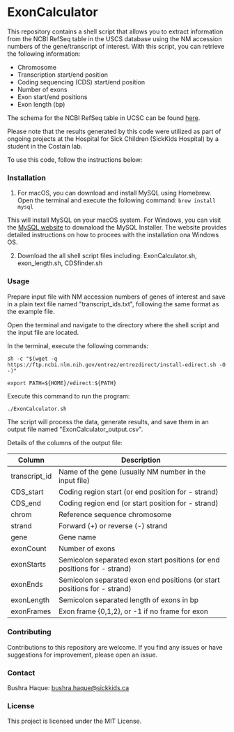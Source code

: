 # ExonCalculator

This repository contains a shell script that allows you to extract information from the NCBI RefSeq table in the USCS database using the NM accession numbers of the gene/transcript of interest. With this script, you can retrieve the following information: 

* Chromosome
* Transcription start/end position
* Coding sequencing (CDS) start/end position
* Number of exons
* Exon start/end positions
* Exon length (bp)

The schema for the NCBI RefSeq table in UCSC can be found [here](https://genome.ucsc.edu/cgi-bin/hgTables?db=hg19&hgta_group=genes&hgta_track=refSeqComposite&hgta_table=ncbiRefSeqSelect&hgta_doSchema=describe+table+schema).

Please note that the results generated by this code were utilized as part of ongoing projects at the Hospital for Sick Children (SickKids Hospital) by a student in the Costain lab.

To use this code, follow the instructions below:

### Installation

1. For macOS, you can download and install MySQL using Homebrew. Open the terminal and execute the following command:
`brew install mysql`

This will install MySQL on your macOS system. 
For Windows, you can visit the [MySQL website](https://dev.mysql.com/downloads/windows/installer/) to downaload the MySQL Installer. The website provides detailed instructions on how to procees with the installation ona Windows OS. 

2. Download the all shell script files including: ExonCalculator.sh, exon_length.sh, CDSfinder.sh 

### Usage

Prepare input file with NM accession numbers of genes of interest and save in a plain text file named "transcript_ids.txt", following the same format as the example file. 

Open the terminal and navigate to the directory where the shell script and the input file are located. 

In the terminal, execute the following commands:

`sh -c "$(wget -q https://ftp.ncbi.nlm.nih.gov/entrez/entrezdirect/install-edirect.sh -O -)"`

`export PATH=${HOME}/edirect:${PATH}`

Execute this command to run the program: 

`./ExonCalculator.sh`

The script will process the data, generate results, and save them in an output file named "ExonCalculator_output.csv".

Details of the columns of the output file: 

Column       | Description
-------------| ----------------------------------------------------------------------------
transcript_id| Name of the gene (usually NM number in the input file)
CDS_start    | Coding region start (or end position for - strand)
CDS_end      | Coding region end (or start position for - strand)
chrom        | Reference sequence chromosome 
strand       | Forward (+) or reverse (-) strand 
gene         | Gene name
exonCount    | Number of exons 
exonStarts   | Semicolon separated exon start positions (or end positions for - strand)
exonEnds     | Semicolon separated exon end positions (or start positions for - strand)
exonLength   | Semicolon separated length of exons in bp 
exonFrames   | Exon frame {0,1,2}, or -1 if no frame for exon

### Contributing
Contributions to this repository are welcome. If you find any issues or have suggestions for improvement, please open an issue.

### Contact

Bushra Haque: bushra.haque@sickkids.ca

### License
This project is licensed under the MIT License.
